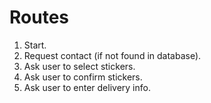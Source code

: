 # Routes

1. Start.
1. Request contact (if not found in database).
1. Ask user to select stickers.
1. Ask user to confirm stickers.
1. Ask user to enter delivery info.
